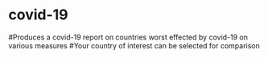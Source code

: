 # covid-19

#Produces a covid-19 report on countries worst effected by covid-19 on various measures
#Your country of interest can be selected for comparison

